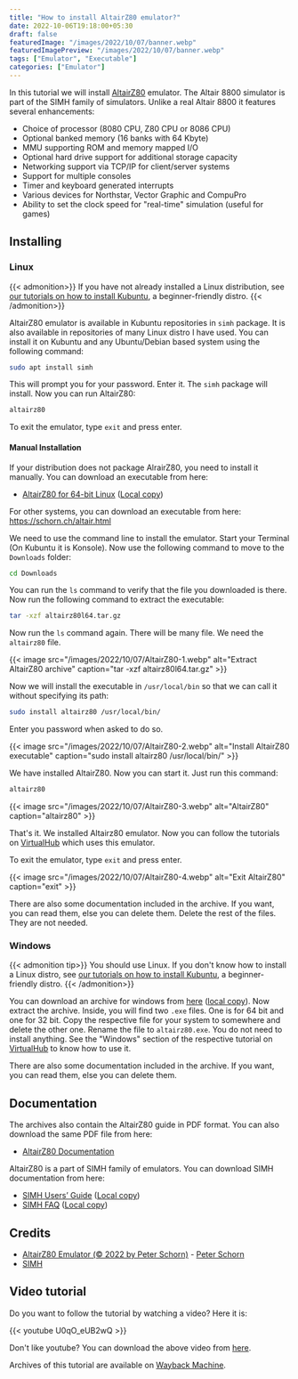 ```yaml
---
title: "How to install AltairZ80 emulator?"
date: 2022-10-06T19:18:00+05:30
draft: false
featuredImage: "/images/2022/10/07/banner.webp"
featuredImagePreview: "/images/2022/10/07/banner.webp"
tags: ["Emulator", "Executable"]
categories: ["Emulator"]
---
```


In this tutorial we will install [AltairZ80](https://schorn.ch/altair.html) emulator. The Altair 8800 simulator is part of the SIMH family of simulators. Unlike a real Altair 8800 it features several enhancements:

- Choice of processor (8080 CPU, Z80 CPU or 8086 CPU)
- Optional banked memory (16 banks with 64 Kbyte)
- MMU supporting ROM and memory mapped I/O
- Optional hard drive support for additional storage capacity
- Networking support via TCP/IP for client/server systems
- Support for multiple consoles
- Timer and keyboard generated interrupts
- Various devices for Northstar, Vector Graphic and CompuPro
- Ability to set the clock speed for "real-time" simulation (useful for games)

## Installing

### Linux

{{< admonition>}}
If you have not already installed a Linux distribution, see [our tutorials on how to install Kubuntu](https://setup.virtualhub.eu.org/categories/os/), a beginner-friendly distro.
{{< /admonition>}}

AltairZ80 emulator is available in Kubuntu repositories in `simh` package. It is also available in repositories of many Linux distro I have used. You can install it on Kubuntu and any Ubuntu/Debian based system using the following command:

```bash
sudo apt install simh
```

This will prompt you for your password. Enter it. The `simh` package will install. Now you can run AltairZ80:

```bash
altairz80
```

To exit the emulator, type `exit` and press enter.

#### Manual Installation

If your distribution does not package AlrairZ80, you need to install it manually. You can download an executable from here:

- [AltairZ80 for 64-bit Linux](https://schorn.ch/cpm/zip/beta/altairz80l64.tar.gz) ([Local copy](https://link.storjshare.io/ju77emwkvag7tp7lmndyyk43jlpa/virtualhub-setup%2FAltairZ80%2Faltairz80l64.tar.gz?download=true))

For other systems, you can download an executable from here: <https://schorn.ch/altair.html>

We need to use the command line to install the emulator. Start your Terminal (On Kubuntu it is Konsole). Now use the following command to move to the `Downloads` folder:

```bash
cd Downloads
```

You can run the `ls` command to verify that the file you downloaded is there. Now run the following command to extract the executable:

```bash
tar -xzf altairz80l64.tar.gz
```

Now run the `ls` command again. There will be many file. We need the `altairz80` file.

{{< image src="/images/2022/10/07/AltairZ80-1.webp" alt="Extract AltairZ80 archive" caption="tar -xzf altairz80l64.tar.gz" >}}

Now we will install the executable in `/usr/local/bin` so that we can call it without specifying its path:

```bash
sudo install altairz80 /usr/local/bin/
```

Enter you password when asked to do so.

{{< image src="/images/2022/10/07/AltairZ80-2.webp" alt="Install AltairZ80 executable" caption="sudo install altairz80 /usr/local/bin/" >}}

We have installed AltairZ80. Now you can start it. Just run this command:

```bash
altairz80
```

{{< image src="/images/2022/10/07/AltairZ80-3.webp" alt="AltairZ80" caption="altairz80" >}}

That's it. We installed Altairz80 emulator. Now you can follow the tutorials on [VirtualHub](https://virtualhub.eu.org) which uses this emulator.

To exit the emulator, type `exit` and press enter.

{{< image src="/images/2022/10/07/AltairZ80-4.webp" alt="Exit AltairZ80" caption="exit" >}}

There are also some documentation included in the archive. If you want, you can read them, else you can delete them. Delete the rest of the files. They are not needed.

### Windows

{{< admonition tip>}}
You should use Linux. If you don't know how to install a Linux distro, see [our tutorials on how to install Kubuntu](https://setup.virtualhub.eu.org/categories/os/), a beginner-friendly distro.
{{< /admonition>}}

You can download an archive for windows from [here](https://schorn.ch/cpm/zip/beta/altairz80.zip) ([local copy](https://link.storjshare.io/jvepufvf4yfei4cay4b7wub7hpha/virtualhub-setup%2FAltairZ80%2Faltairz80.zip?download=true)). Now extract the archive. Inside, you will find two `.exe` files. One is for 64 bit and one for 32 bit. Copy the respective file for your system to somewhere and delete the other one. Rename the file to `altairz80.exe`. You do not need to install anything. See the "Windows" section of the respective tutorial on [VirtualHub](https://virtualhub.eu.org) to know how to use it.

There are also some documentation included in the archive. If you want, you can read them, else you can delete them.

## Documentation

The archives also contain the AltairZ80 guide in PDF format. You can also download the same PDF file from here:

- [AltairZ80 Documentation](https://link.storjshare.io/jv2jesw2rhgalxby3owlr3dudptq/virtualhub-setup%2FAltairZ80%2Faltairz80_doc.pdf?download=true)

AltairZ80 is a part of SIMH family of emulators. You can download SIMH documentation from here:

- [SIMH Users’ Guide](http://simh.trailing-edge.com/pdf/simh_doc.pdf) ([Local copy](https://link.storjshare.io/jw2i4gwq4igsmv3mch6ilssgit7a/virtualhub-setup%2FAltairZ80%2Fsimh_doc.pdf?download=true))
- [SIMH FAQ](http://simh.trailing-edge.com/pdf/simh_faq.pdf) ([Local copy](https://link.storjshare.io/jxviezwk4qnsnycu3azyrhgkn7jq/virtualhub-setup%2FAltairZ80%2Fsimh_faq.pdf?download=true))

## Credits

- [AltairZ80 Emulator (© 2022 by Peter Schorn)](https://schorn.ch/altair.html) - [Peter Schorn](mailto:peter.schorn@acm.org)
- [SIMH](http://simh.trailing-edge.com/)

## Video tutorial

Do you want to follow the tutorial by watching a video? Here it is:

{{< youtube U0qO_eUB2wQ >}}

Don't like youtube? You can download the above video from [here](https://link.storjshare.io/jxz2popzssldjuzzhupszitvcboq/virtualhub-setup-videos%2FEmulators%2FHow%20to%20install%20AltairZ80.mp4?download=true).


Archives of this tutorial are available on [Wayback Machine](https://web.archive.org/web/*/https://setup.virtualhub.eu.org/altairz80/).

